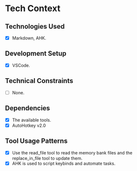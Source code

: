 # Tech Context

## Technologies Used
- [x] Markdown, AHK.

## Development Setup
- [x] VSCode.

## Technical Constraints
- [ ] None.

## Dependencies
- [x] The available tools.
- [x] AutoHotkey v2.0

## Tool Usage Patterns
- [x] Use the read_file tool to read the memory bank files and the replace_in_file tool to update them.
- [x] AHK is used to script keybinds and automate tasks.
